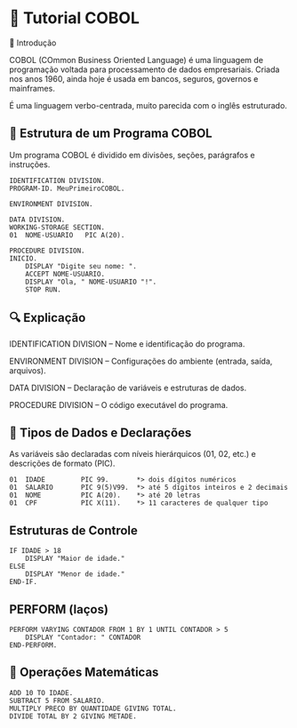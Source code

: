 # 🧾 Tutorial COBOL
🏁 Introdução

COBOL (COmmon Business Oriented Language) é uma linguagem de programação voltada para processamento de dados empresariais.
Criada nos anos 1960, ainda hoje é usada em bancos, seguros, governos e mainframes.

É uma linguagem verbo-centrada, muito parecida com o inglês estruturado.

## 📁 Estrutura de um Programa COBOL

Um programa COBOL é dividido em divisões, seções, parágrafos e instruções.

```Cobol
IDENTIFICATION DIVISION.
PROGRAM-ID. MeuPrimeiroCOBOL.

ENVIRONMENT DIVISION.

DATA DIVISION.
WORKING-STORAGE SECTION.
01  NOME-USUARIO   PIC A(20).

PROCEDURE DIVISION.
INICIO.
    DISPLAY "Digite seu nome: ".
    ACCEPT NOME-USUARIO.
    DISPLAY "Ola, " NOME-USUARIO "!".
    STOP RUN.
```

## 🔍 Explicação

IDENTIFICATION DIVISION – Nome e identificação do programa.

ENVIRONMENT DIVISION – Configurações do ambiente (entrada, saída, arquivos).

DATA DIVISION – Declaração de variáveis e estruturas de dados.

PROCEDURE DIVISION – O código executável do programa.

## 💾 Tipos de Dados e Declarações

As variáveis são declaradas com níveis hierárquicos (01, 02, etc.) e descrições de formato (PIC).
```Cobol
01  IDADE         PIC 99.       *> dois dígitos numéricos
01  SALARIO       PIC 9(5)V99.  *> até 5 dígitos inteiros e 2 decimais
01  NOME          PIC A(20).    *> até 20 letras
01  CPF           PIC X(11).    *> 11 caracteres de qualquer tipo
```

## Estruturas de Controle

```Cobol
IF IDADE > 18
    DISPLAY "Maior de idade."
ELSE
    DISPLAY "Menor de idade."
END-IF.
```

## PERFORM (laços)
```Cobol
PERFORM VARYING CONTADOR FROM 1 BY 1 UNTIL CONTADOR > 5
    DISPLAY "Contador: " CONTADOR
END-PERFORM.
```

## 🧮 Operações Matemáticas

```Cobol
ADD 10 TO IDADE.
SUBTRACT 5 FROM SALARIO.
MULTIPLY PRECO BY QUANTIDADE GIVING TOTAL.
DIVIDE TOTAL BY 2 GIVING METADE.
```



